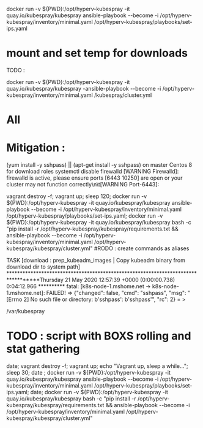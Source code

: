  docker run -v ${PWD}:/opt/hyperv-kubespray -it quay.io/kubespray/kubespray ansible-playbook --become -i /opt/hyperv-kubespray/inventory/minimal.yaml /opt/hyperv-kubespray/playbooks/set-ips.yaml
 
 # mount and set temp for downloads 
 TODO : 
 
 docker run -v ${PWD}:/opt/hyperv-kubespray -it quay.io/kubespray/kubespray -ansible-playbook --become -i /opt/hyperv-kubespray/inventory/minimal.yaml /kubespray/cluster.yml
 
 # All

 # Mitigation : 
 (yum install -y sshpass) || (apt-get install -y sshpass)  on master Centos 8 for download roles 
 systemctl disable firewalld
[WARNING Firewalld]: firewalld is active, please ensure ports [6443 10250] are open or your cluster may not function correctly\n\t[WARNING Port-6443]: 


vagrant destroy -f; vagrant up; sleep 120; 
docker run -v ${PWD}:/opt/hyperv-kubespray -it quay.io/kubespray/kubespray ansible-playbook --become -i /opt/hyperv-kubespray/inventory/minimal.yaml /opt/hyperv-kubespray/playbooks/set-ips.yaml; docker run -v ${PWD}:/opt/hyperv-kubespray -it quay.io/kubespray/kubespray bash -c "pip install -r /opt/hyperv-kubespray/kubespray/requirements.txt && ansible-playbook --become -i /opt/hyperv-kubespray/inventory/minimal.yaml /opt/hyperv-kubespray/kubespray/cluster.yml" 
#RODO : create commands as aliases 


TASK [download : prep_kubeadm_images | Copy kubeadm binary from download dir to system path] 
**********************************************************************************Thursday 21 May 2020  12:57:39 +0000 (0:00:00.738)       0:04:12.966 **********
fatal: [k8s-node-1.mshome.net -> k8s-node-1.mshome.net]: FAILED! => {"changed": false, "cmd": "sshpass", "msg": "[Errno 2] No such file or directory: b'sshpass': b'sshpass'",
"rc": 2}
= >

/var/kubespray

# TODO : script with BOXS rolling and stat gathering




date; vagrant destroy -f; vagrant up;  echo "Vagrant up, sleep a while..."; sleep 30; date ; docker run -v ${PWD}:/opt/hyperv-kubespray -it quay.io/kubespray/kubespray ansible-playbook --become -i /opt/hyperv-kubespray/inventory/minimal.yaml /opt/hyperv-kubespray/playbooks/set-ips.yaml; date; docker run -v ${PWD}:/opt/hyperv-kubespray -it quay.io/kubespray/kubespray bash -c "pip install -r /opt/hyperv-kubespray/kubespray/requirements.txt && ansible-playbook --become -i /opt/hyperv-kubespray/inventory/minimal.yaml /opt/hyperv-kubespray/kubespray/cluster.yml"